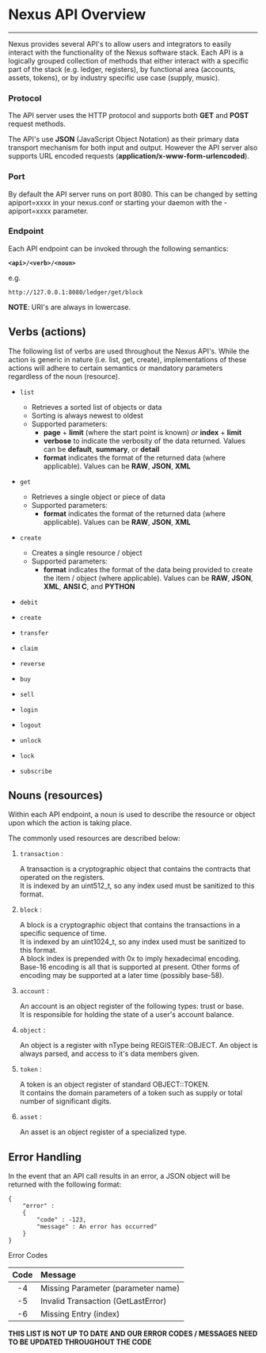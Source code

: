 # Nexus API Overview
-------------------------------------

Nexus provides several API's to allow users and integrators to easily interact with the functionality of the Nexus software stack.  Each API is a logically grouped collection of methods that either interact with a specific part of the stack (e.g. ledger, registers), by functional area (accounts, assets, tokens), or by industry specific use case (supply, music).


### Protocol
The API server uses the HTTP protocol and supports both **GET** and **POST** request methods.  

The API's use **JSON** (JavaScript Object Notation) as their primary data transport mechanism for both input and output.  However the API server also supports URL encoded requests (**application/x-www-form-urlencoded**).   

### Port
By default the API server runs on port 8080. This can be changed by setting apiport=xxxx in your nexus.conf or starting your daemon with the -apiport=xxxx parameter.


### Endpoint

Each API endpoint can be invoked through the following semantics:

**`<api>/<verb>/<noun>`**

e.g.
```
http://127.0.0.1:8080/ledger/get/block
```

**NOTE**:  URI's are always in lowercase.

## Verbs (actions)
The following list of verbs are used throughout the Nexus API's.  While the action is generic in nature (i.e. list, get, create), implementations of these actions will adhere to certain semantics or mandatory parameters regardless of the noun (resource).

* `list`
   - Retrieves a sorted list of objects or data
   - Sorting is always newest to oldest
   - Supported parameters:
     - **page** + **limit** (where the start point is known) *or* **index** + **limit**
     - **verbose** to indicate the verbosity of the data returned.  Values can be **default**, **summary**, or **detail**
     - **format** indicates the format of the returned data (where applicable). Values can be **RAW**, **JSON**, **XML**   

* `get`
   - Retrieves a single object or piece of data
   - Supported parameters:
     - **format** indicates the format of the returned data (where applicable). Values can be **RAW**, **JSON**, **XML**

* `create`
   - Creates a single resource / object
   - Supported parameters:
     - **format** indicates the format of the data being provided to create the item / object (where applicable). Values can be **RAW**, **JSON**, **XML**, **ANSI C**, and **PYTHON**
* `debit`
* `create`
* `transfer`
* `claim`
* `reverse`
* `buy`
* `sell`
* `login`
* `logout`
* `unlock`
* `lock`
* `subscribe`


## Nouns (resources)

Within each API endpoint, a noun is used to describe the resource or object upon which the action is taking place.  

The commonly used resources are described below:

1. `transaction` :

    A transaction is a cryptographic object that contains the contracts that operated on the registers.   
    It is indexed by an uint512_t, so any index used must be sanitized to this format.

2. `block` :

    A block is a cryptographic object that contains the transactions in a specific sequence of time.  
    It is indexed by an uint1024_t, so any index used must be sanitized to this format.  
    A block index is prepended with 0x to imply hexadecimal encoding.
    Base-16 encoding is all that is supported at present.
    Other forms of encoding may be supported at a later time (possibly base-58).

3. `account` :

    An account is an object register of the following types: trust or base.   
    It is responsible for holding the state of a user's account balance.

4. `object` :

    An object is a register with nType being REGISTER::OBJECT.
    An object is always parsed, and access to it's data members given.

5. `token` :

    A token is an object register of standard OBJECT::TOKEN.   
    It contains the domain parameters of a token such as supply or total number of significant digits.

6. `asset` :

    An asset is an object register of a specialized type.



## Error Handling

In the event that an API call results in an error, a JSON object will be returned with the following format:
```
{
    "error" :
    {
        "code" : -123,
        "message" : An error has occurred"
    }
}
```

Error Codes

| Code   | Message   |
| :-----:| :-------- |
| -4 | Missing Parameter (parameter name) |
| -5 | Invalid Transaction (GetLastError) |
| -6 | Missing Entry (index) |


**THIS LIST IS NOT UP TO DATE AND OUR ERROR CODES / MESSAGES NEED TO BE UPDATED THROUGHOUT THE CODE**
